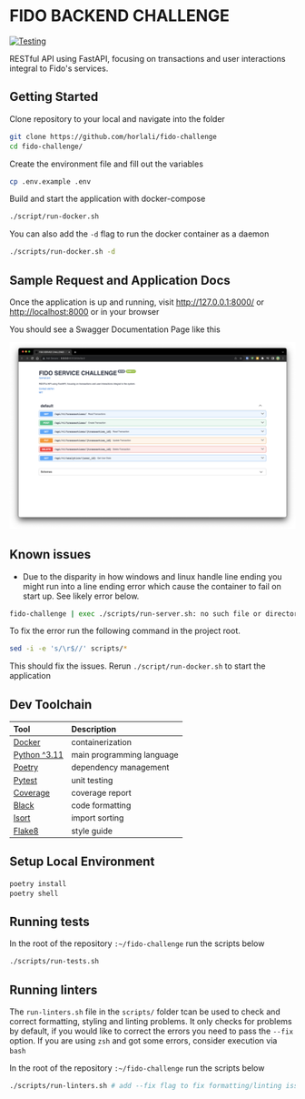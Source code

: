# FIDO BACKEND CHALLENGE

[![Testing](https://github.com/horlali/fido-challenge/actions/workflows/testing.yml/badge.svg)](https://github.com/horlali/fido-challenge/actions/workflows/testing.yml)

RESTful API using FastAPI, focusing on transactions and user interactions integral to Fido's services.

## Getting Started

Clone repository to your local and navigate into the folder

```bash
git clone https://github.com/horlali/fido-challenge
cd fido-challenge/
```

Create the environment file and fill out the variables

```bash
cp .env.example .env
```

Build and start the application with docker-compose

```bash
./script/run-docker.sh
```

You can also add the `-d` flag to run the docker container as a daemon

```bash
./scripts/run-docker.sh -d
```

## Sample Request and Application Docs

Once the application is up and running, visit <http://127.0.0.1:8000/> or <http://localhost:8000> or in your browser

You should see a Swagger Documentation Page like this

![Alt text](docs/screenshots/home.png)

## Known issues

- Due to the disparity in how windows and linux handle line ending you might run into a line ending error which cause the container to fail on start up. See likely error below.

```bash
fido-challenge | exec ./scripts/run-server.sh: no such file or directory
```

To fix the error run the following command in the project root.

```bash
sed -i -e 's/\r$//' scripts/*
```

This should fix the issues. Rerun `./script/run-docker.sh` to start the application

## Dev Toolchain

| Tool                                              | Description               |
| :------------------------------------------------ | :------------------------ |
| [Docker](https://www.docker.com/)                 | containerization          |
| [Python ^3.11](https://www.python.org/)           | main programming language |
| [Poetry](https://python-poetry.org/)              | dependency management     |
| [Pytest](https://docs.pytest.org/)                | unit testing              |
| [Coverage](https://coverage.readthedocs.io/)      | coverage report           |
| [Black](https://github.com/psf/black)             | code formatting           |
| [Isort](https://pycqa.github.io/isort/)           | import sorting            |
| [Flake8](https://flake8.pycqa.org/en/latest/)     | style guide               |

## Setup Local Environment

```bash
poetry install
poetry shell
```

## Running tests

In the root of the repository `:~/fido-challenge` run the scripts below

```bash
./scripts/run-tests.sh
```

## Running linters

The `run-linters.sh` file in the `scripts/` folder tcan be used to check and correct formatting, styling and linting problems. It only checks for problems by default, if you would like to correct the errors you need to pass the `--fix` option. If you are using `zsh` and got some errors, consider execution via `bash`

In the root of the repository `:~/fido-challenge` run the scripts below

```bash
./scripts/run-linters.sh # add --fix flag to fix formatting/linting issues
```
